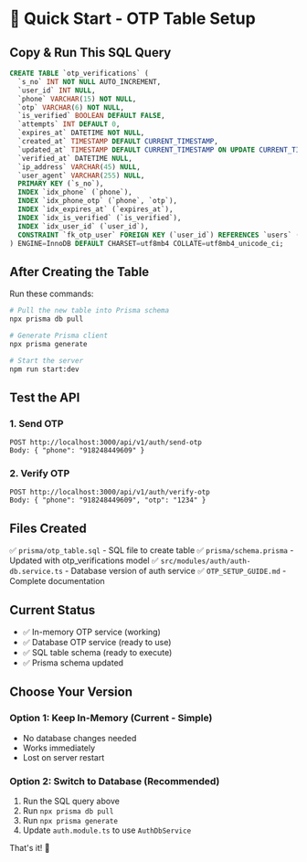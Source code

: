 # 🚀 Quick Start - OTP Table Setup

## Copy & Run This SQL Query

```sql
CREATE TABLE `otp_verifications` (
  `s_no` INT NOT NULL AUTO_INCREMENT,
  `user_id` INT NULL,
  `phone` VARCHAR(15) NOT NULL,
  `otp` VARCHAR(6) NOT NULL,
  `is_verified` BOOLEAN DEFAULT FALSE,
  `attempts` INT DEFAULT 0,
  `expires_at` DATETIME NOT NULL,
  `created_at` TIMESTAMP DEFAULT CURRENT_TIMESTAMP,
  `updated_at` TIMESTAMP DEFAULT CURRENT_TIMESTAMP ON UPDATE CURRENT_TIMESTAMP,
  `verified_at` DATETIME NULL,
  `ip_address` VARCHAR(45) NULL,
  `user_agent` VARCHAR(255) NULL,
  PRIMARY KEY (`s_no`),
  INDEX `idx_phone` (`phone`),
  INDEX `idx_phone_otp` (`phone`, `otp`),
  INDEX `idx_expires_at` (`expires_at`),
  INDEX `idx_is_verified` (`is_verified`),
  INDEX `idx_user_id` (`user_id`),
  CONSTRAINT `fk_otp_user` FOREIGN KEY (`user_id`) REFERENCES `users` (`s_no`) ON DELETE CASCADE ON UPDATE RESTRICT
) ENGINE=InnoDB DEFAULT CHARSET=utf8mb4 COLLATE=utf8mb4_unicode_ci;
```

## After Creating the Table

Run these commands:

```bash
# Pull the new table into Prisma schema
npx prisma db pull

# Generate Prisma client
npx prisma generate

# Start the server
npm run start:dev
```

## Test the API

### 1. Send OTP
```
POST http://localhost:3000/api/v1/auth/send-otp
Body: { "phone": "918248449609" }
```

### 2. Verify OTP
```
POST http://localhost:3000/api/v1/auth/verify-otp
Body: { "phone": "918248449609", "otp": "1234" }
```

## Files Created

✅ `prisma/otp_table.sql` - SQL file to create table
✅ `prisma/schema.prisma` - Updated with otp_verifications model
✅ `src/modules/auth/auth-db.service.ts` - Database version of auth service
✅ `OTP_SETUP_GUIDE.md` - Complete documentation

## Current Status

- ✅ In-memory OTP service (working)
- ✅ Database OTP service (ready to use)
- ✅ SQL table schema (ready to execute)
- ✅ Prisma schema updated

## Choose Your Version

### Option 1: Keep In-Memory (Current - Simple)
- No database changes needed
- Works immediately
- Lost on server restart

### Option 2: Switch to Database (Recommended)
1. Run the SQL query above
2. Run `npx prisma db pull`
3. Run `npx prisma generate`
4. Update `auth.module.ts` to use `AuthDbService`

That's it! 🎉
